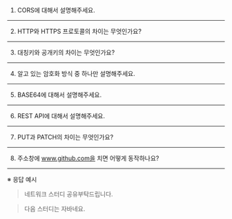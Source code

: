 1. CORS에 대해서 설명해주세요.

---
2. HTTP와 HTTPS 프로토콜의 차이는 무엇인가요?

---
3. 대칭키와 공개키의 차이는 무엇인가요?

---
4. 알고 있는 암호화 방식 중 하나만 설명해주세요.

---
5. BASE64에 대해서 설명해주세요.

---
6. REST API에 대해서 설명해주세요.

---
7. PUT과 PATCH의 차이는 무엇인가요?

---
8. 주소창에 www.github.com을 치면 어떻게 동작하나요?

---

※ 응답 예시

> 네트워크 스터디 공유부탁드립니다.

> 다음 스터디는 자바네요.